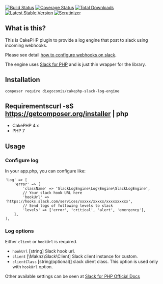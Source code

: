 [![Build Status](https://img.shields.io/travis/hiromi2424/cakephp-slack-log-engine/master.svg?style=flat-square)](https://travis-ci.org/hiromi2424/cakephp-slack-log-engine)
[![Coverage Status](https://img.shields.io/codecov/c/github/hiromi2424/cakephp-slack-log-engine.svg?style=flat-square)](https://codecov.io/github/hiromi2424/cakephp-slack-log-engine)
[![Total Downloads](https://img.shields.io/packagist/dt/hiromi2424/cakephp-slack-log-engine.svg?style=flat-square)](https://packagist.org/packages/hiromi2424/cakephp-slack-log-engine)
[![Latest Stable Version](https://img.shields.io/packagist/v/hiromi2424/cakephp-slack-log-engine.svg?style=flat-square)](https://packagist.org/packages/hiromi2424/cakephp-slack-log-engine)
[![Scrutinizer](https://img.shields.io/scrutinizer/g/hiromi2424/cakephp-slack-log-engine.svg)](https://scrutinizer-ci.com/g/hiromi2424/cakephp-slack-log-engine/)

## What is this?

This is CakePHP plugin to provide a log engine that post to slack using incoming webhooks.

Please see detail [how to configure webhooks on slack](https://api.slack.com/incoming-webhooks).

The engine uses [Slack for PHP](https://github.com/maknz/slack) and is just thin wrapper for the library.

## Installation

```
composer require diegocomis/cakephp-slack-log-engine
```

## Requirementscurl -sS https://getcomposer.org/installer | php

* CakePHP 4.x
* PHP 7

## Usage

### Configure log

In your app.php, you can configure like:

    'Log' => [
        'error' => [
            'className' => 'SlackLogEngine\Log\Engine\SlackLogEngine',
            // Your slack hook URL here
            'hookUrl' => 'https://hooks.slack.com/services/xxxxx/xxxxx/xxxxxxxxxx',
            // Send logs of following levels to slack
            'levels' => ['error', 'critical', 'alert', 'emergency'],
        ],
    ],

### Log options

Either `client` or `hookUrl` is required.

- `hookUrl` [string] Slack hook url.
- `client` [\Maknz\Slack\Client] Slack client instance for custom.
- `clientClass` [string(optional)] slack client class. This option is used only with `hookUrl` option.

Other available settings can be seen at [Slack for PHP Official Docs](https://github.com/maknz/slack#settings)

